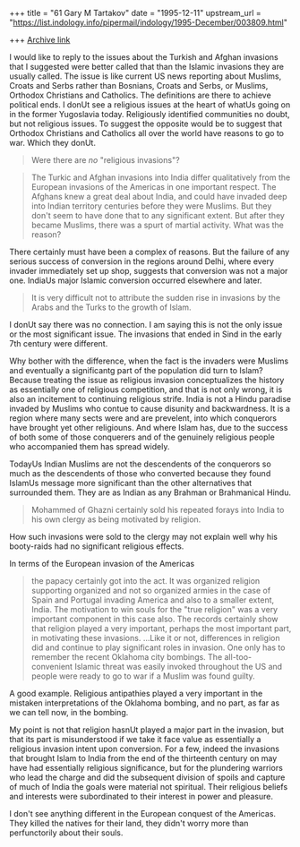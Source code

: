 +++
title = "61 Gary M Tartakov"
date = "1995-12-11"
upstream_url = "https://list.indology.info/pipermail/indology/1995-December/003809.html"

+++
[Archive link](https://list.indology.info/pipermail/indology/1995-December/003809.html)


I would like to reply to the issues about the Turkish and Afghan
invasions that I suggested were better called that than the Islamic
invasions they are usually called.  The issue is like current US news
reporting about Muslims, Croats and Serbs rather than Bosnians, Croats
and Serbs, or Muslims, Orthodox Christians and Catholics.  The
definitions are there to achieve political ends.  I donUt see a
religious issues at the heart of whatUs going on in the former
Yugoslavia today.  Religiously identified communities no doubt, but not
religious issues.  To suggest the opposite would be to suggest that
Orthodox Christians and Catholics all over the world have reasons to go
to war.  Which they donUt.  

>Were there are *no* "religious invasions"? 

>The Turkic and Afghan invasions into India differ qualitatively from
the
>European invasions of the Americas in one important respect. The
Afghans
>knew a great deal about India, and could have invaded deep into Indian
>territory centuries before they were Muslims. But they don't seem to
have
>done that to any significant extent. But after they became Muslims,
there
>was a spurt of martial activity. What was the reason?

There certainly must have been a complex of reasons.  But the failure of
any serious success of conversion in the regions around Delhi, where
every invader immediately set up shop, suggests that conversion was not
a major one. IndiaUs major Islamic conversion occurred elsewhere and
later.

>It is very difficult not to attribute the sudden rise in
>invasions by the Arabs and the Turks to the growth of Islam. 

I donUt say there was no connection.  I am saying this is not the only
issue or the most significant issue.  The invasions that ended in Sind
in the early 7th century were different.

Why bother with the difference, when the fact is the invaders were
Muslims and eventually a significantg part of the population did turn to
Islam?  Because treating the issue as religious invasion conceptualizes
the history as essentially one of religious competition, and that is not
only wrong, it is also an incitement to continuing religious strife.
India is not a Hindu paradise invaded by Muslims who contue to cause
disunity and backwardness.  It is a region where many sects were and are
prevelent, into which conquerors have brought yet other religiouns.  And
where Islam has, due to the success of both some of those conquerers and
of the genuinely religious people who accompanied them has spread
widely.

TodayUs Indian Muslims are not the descendents of the conquerors so much
as the descendents of those who converted because they found IslamUs
message more significant than the other alternatives that surrounded
them.  They are as Indian as any Brahman or Brahmanical Hindu.

>Mohammed of Ghazni
>certainly sold his repeated forays into India to his own clergy as
>being motivated by religion.

How such invasions were sold to the clergy may not explain well why his
booty-raids had no significant religious effects.  

In terms of the European invasion of the Americas
>the papacy certainly got into the act.
>It was organized religion supporting organized and not so organized
armies
>in the case of Spain and Portugal invading America and also to a
smaller
>extent, India. The motivation to win souls for the "true religion" was
>a very important component in this case also. The records certainly
>show that religion played a very important, perhaps the most important
>part, in motivating these invasions.
>...Like it or not, differences in religion did and continue to play
significant
roles in invasion. One only has to remember the recent Oklahoma city
bombings. The all-too-convenient Islamic threat was easily invoked
throughout the US and people were ready to go to war if a Muslim was 
found guilty.

A good example.  Religious antipathies played a very important in the
mistaken interpretations of the Oklahoma bombing, and no part, as far as
we can tell now, in the bombing.

My point is not that religion hasnUt played a major part in the
invasion, but that its part is misunderstood if we take it face value as
essentially a religious invasion intent upon conversion.  For a few,
indeed the invasions that brought Islam to India from the end of the
thirteenth century on may have had essentially religious significance,
but for the plundering warriors who lead the charge and did the
subsequent division of spoils and capture of much of India the goals
were material not spiritual.  Their religious beliefs and interests were
subordinated to their interest in power and pleasure.

I don't see anything different in the European conquest of the Americas.
They killed the natives for their land, they didn't worry more than
perfunctorily about their souls.  







